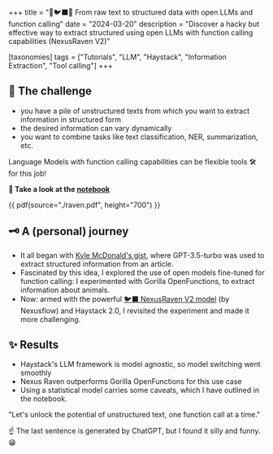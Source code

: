 +++
title = "🧪🐦‍⬛📑 From raw text to structured data with open LLMs and function calling"
date = "2024-03-20"
description = "Discover a hacky but effective way to extract structured using open LLMs with function calling capabilities (NexusRaven V2)"

[taxonomies]
tags = ["Tutorials", "LLM", "Haystack", "Information Extraction", "Tool calling"]
+++

<!-- toc -->

## 🎯 The challenge
- you have a pile of unstructured texts from which you want to extract information in structured form
- the desired information can vary dynamically
- you want to combine tasks like text classification, NER, summarization, etc.


Language Models with function calling capabilities can be flexible tools 🛠️ for this job!

<!-- Linking the exact notebook because it's going to be deleted from the cookbook -->
**📓 Take a look at the [notebook](https://colab.research.google.com/github/deepset-ai/haystack-cookbook/blob/c4e70ea69f8f3a36133bb239a0ade70e35577e85/notebooks/information_extraction_raven.ipynb)**

{{ pdf(source="./raven.pdf", height="700") }}


## 🗝️ A (personal) journey
- It all began with [Kyle McDonald's gist](https://gist.github.com/kylemcdonald/dbac21de2d7855633689f5526225154c), where GPT-3.5-turbo was used to extract structured information from an article.
- Fascinated by this idea, I explored the use of open models fine-tuned for function calling: I experimented with Gorilla OpenFunctions, to extract information about animals.
- Now: armed with the powerful [🐦‍⬛ NexusRaven V2 model](https://huggingface.co/Nexusflow/NexusRaven-V2-13B) (by Nexusflow) and Haystack 2.0, I revisited the experiment and made it more challenging.

## ✨ Results
- Haystack's LLM framework is model agnostic, so model switching went smoothly
- Nexus Raven outperforms Gorilla OpenFunctions for this use case
- Using a statistical model carries some caveats, which I have outlined in the notebook.

"Let's unlock the potential of unstructured text, one function call at a time."

☝ The last sentence is generated by ChatGPT, but I found it silly and funny. 😁

